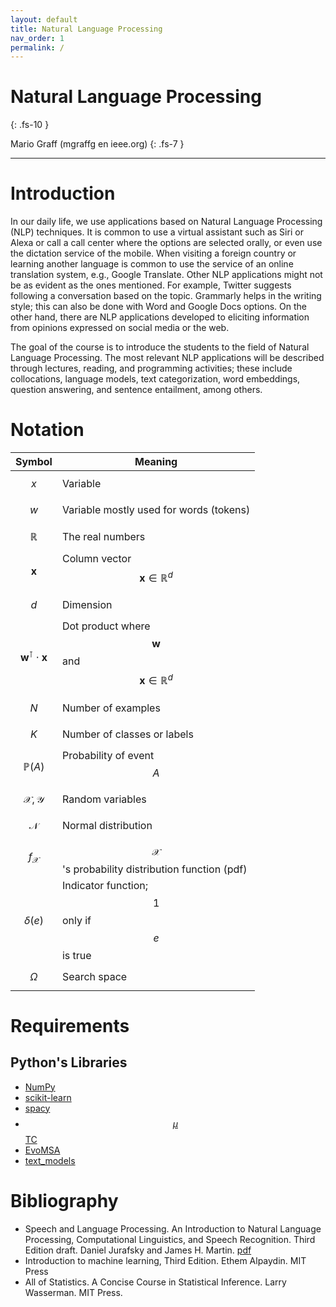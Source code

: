 ```yaml
---
layout: default
title: Natural Language Processing
nav_order: 1
permalink: /
---
```


# Natural Language Processing
{: .fs-10 }

Mario Graff (mgraffg en ieee.org)
{: .fs-7 }


---

# Introduction

In our daily life, we use applications based on Natural Language Processing (NLP) techniques. It is common to use a virtual assistant such as Siri or Alexa or call a call center where the options are selected orally, or even use the dictation service of the mobile. When visiting a foreign country or learning another language is common to use the service of an online translation system, e.g., Google Translate. Other NLP applications might not be as evident as the ones mentioned. For example, Twitter suggests following a conversation based on the topic. Grammarly helps in the writing style; this can also be done with Word and Google Docs options. On the other hand, there are NLP applications developed to eliciting information from opinions expressed on social media or the web.

The goal of the course is to introduce the students to the field of Natural Language Processing. The most relevant NLP applications will be described through lectures, reading, and programming activities; these include collocations, language models, text categorization, word embeddings, question answering, and sentence entailment, among others.

# Notation

|Symbol            | Meaning                                                  |
|------------------|----------------------------------------------------------|
|$$x$$             | Variable                                                 |
|$$w$$             | Variable mostly used for words (tokens)                  |
|$$\mathbb R$$     | The real numbers                                         |
|$$\mathbf x$$     | Column vector $$\mathbf x \in \mathbb R^d$$              |
|$$d$$             | Dimension                                                |
|$$\mathbf w^\intercal \cdot \mathbf x$$ | Dot  product where $$\mathbf w$$ and $$\mathbf x \in \mathbb R^d$$ |
|$$N$$             | Number of examples                                       | 
|$$K$$             | Number of classes or labels                              |
|$$\mathbb P(A)$$  | Probability of event $$A$$                               |
|$$\mathcal X, \mathcal Y$$    | Random variables                             |
|$$\mathcal N$$    | Normal distribution                                      |
|$$f_{\mathcal X}$$| $$\mathcal X$$'s probability distribution function (pdf) |
|$$\delta(e)$$     | Indicator function; $$1$$ only if $$e$$ is true          |
|$$\Omega$$        | Search space                                             |

#  Requirements

## Python's Libraries

- [NumPy](https://numpy.org)
- [scikit-learn](https://scikit-learn.org/stable/index.html)
- [spacy](https://spacy.io)
- [$$\mu$$TC](https://microtc.readthedocs.io/en/latest/)
- [EvoMSA](https://evomsa.readthedocs.io/en/latest/)
- [text_models](https://text-models.readthedocs.io/en/latest/)

# Bibliography

- Speech and Language Processing. An Introduction to Natural Language Processing, Computational Linguistics, and Speech Recognition. Third Edition draft. Daniel Jurafsky and James H. Martin. [pdf](https://web.stanford.edu/~jurafsky/slp3/ed3book_sep212021.pdf)
- Introduction to machine learning, Third Edition. Ethem Alpaydin. MIT Press
- All of Statistics. A Concise Course in Statistical Inference. Larry Wasserman. MIT Press.
